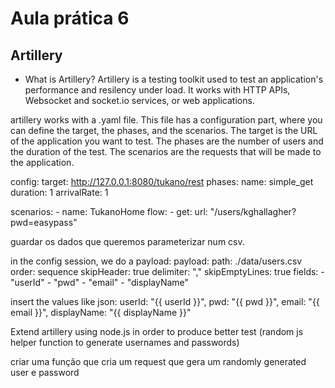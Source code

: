 # Aula prática 6

## Artillery

- What is Artillery? Artillery is a testing toolkit used to test an application's performance and resilency under load. It works with HTTP APIs, Websocket and socket.io services, or web applications.

artillery works with a .yaml file. This file has a configuration part, where you can define the target, the phases, and the scenarios. The target is the URL of the application you want to test. The phases are the number of users and the duration of the test. The scenarios are the requests that will be made to the application.

config:
    target: http://127.0.0.1:8080/tukano/rest
    phases: 
        name: simple_get
        duration: 1
        arrivalRate: 1

scenarios:
    - name: TukanoHome
    flow:
        - get:
            url: "/users/kghallagher?pwd=easypass"

guardar os dados que queremos parameterizar num csv.

in the config session, we do a payload:
    payload:
        path: ./data/users.csv
        order: sequence
        skipHeader: true
        delimiter: ","
        skipEmptyLines: true
        fields:
            - "userId"
            - "pwd"
            - "email"
            - "displayName"

insert the values like json: userId: "{{ userId }}", pwd: "{{ pwd }}", email: "{{ email }}", displayName: "{{ displayName }}"

Extend artillery using node.js in order to produce better test (random js helper function to generate usernames and passwords)

criar uma função que cria um request que gera um randomly generated user e password
